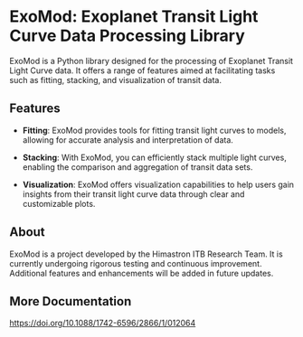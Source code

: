 # ExoMod: Exoplanet Transit Light Curve Data Processing Library

ExoMod is a Python library designed for the processing of Exoplanet Transit Light Curve data. It offers a range of features aimed at facilitating tasks such as fitting, stacking, and visualization of transit data.

## Features

- **Fitting**: ExoMod provides tools for fitting transit light curves to models, allowing for accurate analysis and interpretation of data.
  
- **Stacking**: With ExoMod, you can efficiently stack multiple light curves, enabling the comparison and aggregation of transit data sets.
  
- **Visualization**: ExoMod offers visualization capabilities to help users gain insights from their transit light curve data through clear and customizable plots.

## About

ExoMod is a project developed by the Himastron ITB Research Team. It is currently undergoing rigorous testing and continuous improvement. Additional features and enhancements will be added in future updates.

## More Documentation
https://doi.org/10.1088/1742-6596/2866/1/012064
